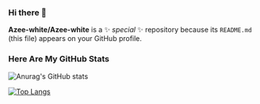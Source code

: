 ### Hi there 👋

**Azee-white/Azee-white** is a ✨ _special_ ✨ repository because its `README.md` (this file) appears on your GitHub profile.


### Here Are My GitHub Stats
![Anurag's GitHub stats](https://github-readme-stats.vercel.app/api?username=Azee-white&show_icons=true&theme=blueberry)

[![Top Langs](https://github-readme-stats.vercel.app/api/top-langs/?username=Azee-white&layout=compact&theme=blueberry)](https://github.com/Azee-white/github-readme-stats)

